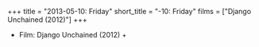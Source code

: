 +++
title = "2013-05-10: Friday"
short_title = "-10: Friday"
films = ["Django Unchained (2012)"]
+++


* Film: Django Unchained (2012) +
